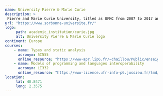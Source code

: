 ```yaml
---
name: University Pierre & Marie Curie
description: >
 Pierre and Marie Curie University, titled as UPMC from 2007 to 2017 and also known as Paris 6, was a public research university in Paris, France, from 1971 to 2017. The university was located on the Jussieu Campus in the Latin Quarter of the 5th arrondissement of Paris, France. 
url: "https://www.sorbonne-universite.fr/"
logo:
     path: academic_institution/curie.jpg
     alt: University Pierre & Marie Curie logo
continent: Europe
courses:
    - name: Types and static analysis 
      acronym: 5I555
      online_resource: "https://www-apr.lip6.fr/~chaillou/Public/enseignement/2014-2015/tas/"
    - name: Models of programming and languages interoperability 
      acronym: LI332
      online_resource: "https://www-licence.ufr-info-p6.jussieu.fr/lmd/licence/2014/ue/LI332-2014oct/"
location:
     lat: 48.8471
     long: 2.3575
---
```


